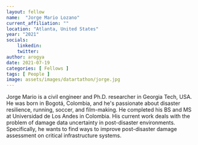 ```yaml
---
layout: fellow
name:  "Jorge Mario Lozano"
current_affiliation: ""
location: "Atlanta, United States"
year: "2021"
socials:
    linkedin: 
    twitter: 
author: arogya
date: 2021-07-19
categories: [ Fellows ]
tags: [ People ]
image: assets/images/datartathon/jorge.jpg
---
```


Jorge Mario is a civil engineer and Ph.D. researcher in Georgia Tech, USA. He was born in Bogotá, Colombia, and he's passionate about disaster resilience, running, soccer, and film-making. He completed his BS and MS at Universidad de Los Andes in Colombia. His current work deals with the problem of damage data uncertainty in post-disaster environments. Specifically, he wants to find ways to improve post-disaster damage assessment on critical infrastructure systems.  